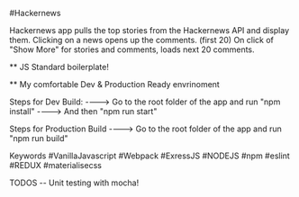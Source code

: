 #Hackernews

Hackernews app pulls the top stories from the Hackernews API and display them. Clicking on a news opens up the comments. (first 20) On click of "Show More" for stories and comments, loads next 20 comments.

** JS Standard boilerplate!

** My comfortable Dev & Production Ready envrinoment

Steps for Dev Build:
----> Go to the root folder of the app and run "npm install"
----> And then "npm run start"

Steps for Production Build
----> Go to the root folder of the app and run "npm run build"

Keywords
#VanillaJavascript #Webpack #ExressJS #NODEJS #npm #eslint #REDUX #materialisecss

TODOS
-- Unit testing with mocha! 